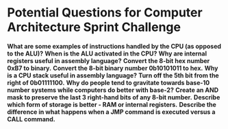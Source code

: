# Potential Questions for Computer Architecture Sprint Challenge

**What are some examples of instructions handled by the CPU (as opposed to the ALU)?**
**When is the ALU activated in the CPU?**
**Why are internal registers useful in assembly language?**
**Convert the 8-bit hex number 0xB7 to binary.**
**Convert the 8-bit binary number 0b10101011 to hex.**
**Why is a CPU stack useful in assembly language?**
**Turn off the 5th bit from the right of 0b01111100.**
**Why do people tend to gravitate towards base-10 number systems while computers do better with base-2?**
**Create an AND mask to preserve the last 3 right-hand bits of any 8-bit number.**
**Describe which form of storage is better - RAM or internal registers.**
**Describe the difference in what happens when a JMP command is executed versus a CALL command.**
